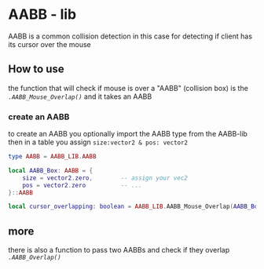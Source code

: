 # AABB - lib

AABB is a common collision detection in this case for detecting if client 
has its cursor over the mouse

## How to use

the function that will check if mouse is over a "AABB" (collision box) is
the *``.AABB_Mouse_Overlap()``*
and it takes an AABB

### create an AABB

to create an AABB you optionally import the AABB type from the AABB-lib
then in a table you assign ``size:vector2 & pos: vector2``

```lua
type AABB = AABB_LIB.AABB

local AABB_Box: AABB = {
    size = vector2.zero,        -- assign your vec2
    pos = vector2.zero          -- ...    
}::AABB

local cursor_overlapping: boolean = AABB_LIB.AABB_Mouse_Overlap(AABB_Box)
```

## more

there is also a function to pass two AABBs and 
check if they overlap *``.AABB_Overlap()``*